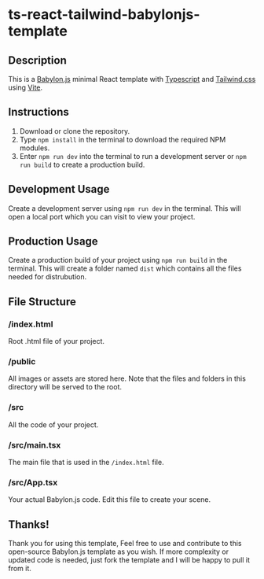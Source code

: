 # ts-react-tailwind-babylonjs-template

## Description
This is a [Babylon.js](/BabylonJS/Babylon.js/) minimal React template with [Typescript](https://www.typescriptlang.org/) and [Tailwind.css](https://tailwindcss.com/) using [Vite](https://vitejs.dev/).

## Instructions
1. Download or clone the repository.
2. Type ```npm install``` in the terminal to download the required NPM modules.
3. Enter ```npm run dev``` into the terminal to run a development server or ```npm run build``` to create a production build.

## Development Usage
Create a development server using ```npm run dev``` in the terminal. This will open a local port which you can visit to view your project.

## Production Usage
Create a production build of your project using ```npm run build``` in the terminal. This will create a folder named ```dist``` which contains all the files needed for distrubution.

## File Structure
### /index.html
Root .html file of your project.

### /public
All images or assets are stored here. Note that the files and folders in this directory will be served to the root.

### /src
All the code of your project. 

### /src/main.tsx 
The main file that is used in the ```/index.html``` file.

### /src/App.tsx
Your actual Babylon.js code. Edit this file to create your scene.

## Thanks!
Thank you for using this template, Feel free to use and contribute to this open-source Babylon.js template as you wish. If more complexity or updated code is needed, just fork the template and I will be happy to pull it from it.